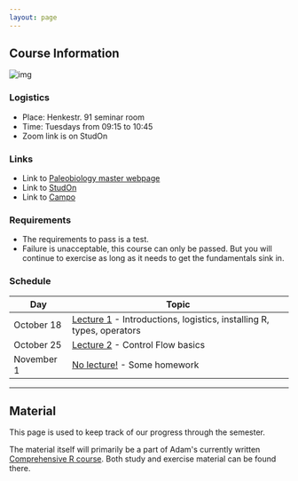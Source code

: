 ```yaml
---
layout: page 
---
```


## **Course Information**

![img]({{site.url}}{{site.baseurl}}assets/R_logo.svg.png)

### Logistics 

- Place: Henkestr. 91 seminar room  
- Time: Tuesdays from 09:15 to 10:45  
- Zoom link is on StudOn

### Links

- Link to [Paleobiology master webpage](https://palaeobiology.nat.fau.de/program/courses/rcourse/)  
- Link to [StudOn](https://www.studon.fau.de/crs4793444.html)  
- Link to [Campo](https://www.campo.fau.de:443/qisserver/pages/startFlow.xhtml?_flowId=detailView-flow&unitId=107608&periodId=395&navigationPosition=studiesOffered,searchCourses)  

### Requirements

- The requirements to pass is a test. 
- Failure is unacceptable, this course can only be passed. But you will continue to exercise as long as it needs to get the fundamentals sink in.

### Schedule

| Day        | Topic                                                                                                         |
|------------|---------------------------------------------------------------------------------------------------------------|
| October 18 | [Lecture 1]({{site.url}}{{site.baseurl}}lecture1/) - Introductions, logistics, installing R, types, operators |
| October 25 | [Lecture 2]({{site.url}}{{site.baseurl}}lecture2/) - Control Flow basics                                      |
| November 1 | [No lecture!]({{site.url}}{{site.baseurl}}no-lecture1/) - Some homework                                       |

* * *

## **Material**

This page is used to keep track of our progress through the semester.

The material itself will primarily be a part of Adam's currently written [Comprehensive R course](https://adamkocsis.github.io/rkheion/).
Both study and exercise material can be found there. 



